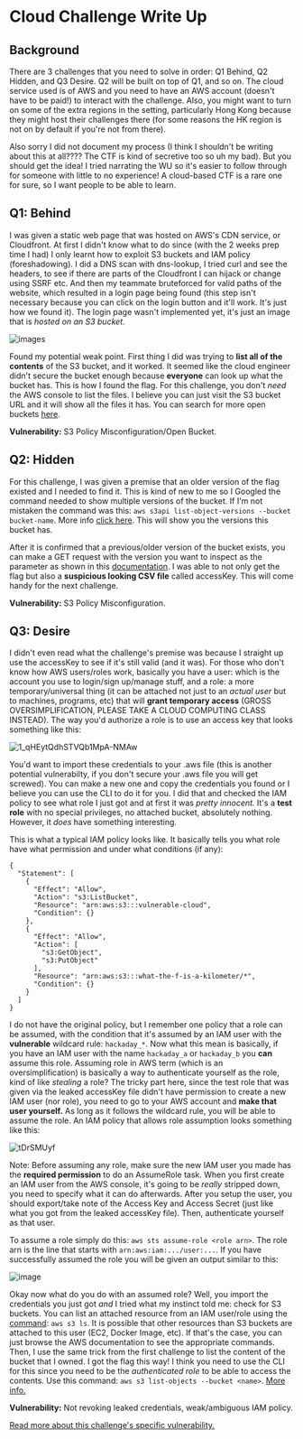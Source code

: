 # Cloud Challenge Write Up
## Background
There are 3 challenges that you need to solve in order: Q1 Behind, Q2 Hidden, and Q3 Desire. Q2 will be built on top of Q1, and so on. The cloud service used is of AWS and you need to have an AWS account (doesn't have to be paid!) to interact with the challenge. Also, you might want to turn on some of the extra regions in the setting, particularly Hong Kong because they might host their challenges there (for some reasons the HK region is not on by default if you're not from there).

Also sorry I did not document my process (I think I shouldn't be writing about this at all???? The CTF is kind of secretive too so uh my bad). But you should get the idea! I tried narrating the WU so it's easier to follow through for someone with little to no experience! A cloud-based CTF is a rare one for sure, so I want people to be able to learn.

## Q1: Behind
I was given a static web page that was hosted on AWS's CDN service, or Cloudfront. At first I didn't know what to do since (with the 2 weeks prep time I had) I only learnt how to exploit S3 buckets and IAM policy (foreshadowing). I did a DNS scan with dns-lookup, I tried curl and see the headers, to see if there are parts of the Cloudfront I can hijack or change using SSRF etc. And then my teammate bruteforced for valid paths of the website, which resulted in a login page being found (this step isn't necessary because you can click on the login button and it'll work. It's just how we found it). The login page wasn't implemented yet, it's just an image that is _hosted on an S3 bucket._ 

![images](https://github.com/user-attachments/assets/e212fac5-9d80-4091-a91e-b6108338e5ff)

Found my potential weak point. First thing I did was trying to **list all of the contents** of the S3 bucket, and it worked. It seemed like the cloud engineer didn't secure the bucket enough because **everyone** can look up what the bucket has. This is how I found the flag. For this challenge, you don't _need_ the AWS console to list the files. I believe you can just visit the S3 bucket URL and it will show all the files it has. You can search for more open buckets [here](https://buckets.grayhatwarfare.com/).

**Vulnerability:** S3 Policy Misconfiguration/Open Bucket. 

## Q2: Hidden
For this challenge, I was given a premise that an older version of the flag existed and I needed to find it. This is kind of new to me so I Googled the command needed to show multiple versions of the bucket. If I'm not mistaken the command was this: `aws s3api list-object-versions --bucket bucket-name`. More info [click here](https://docs.aws.amazon.com/AmazonS3/latest/userguide/list-obj-version-enabled-bucket.html). This will show you the versions this bucket has.

After it is confirmed that a previous/older version of the bucket exists, you can make a GET request with the version you want to inspect as the parameter as shown in this [documentation](https://docs.aws.amazon.com/AmazonS3/latest/userguide/RetrievingObjectVersions.html). I was able to not only get the flag but also a **suspicious looking CSV file** called accessKey. This will come handy for the next challenge. 

**Vulnerability:** S3 Policy Misconfiguration.

## Q3: Desire
I didn't even read what the challenge's premise was because I straight up use the accessKey to see if it's still valid (and it was). For those who don't know how AWS users/roles work, basically you have a user: which is the account you use to login/sign up/manage stuff, and a role: a more temporary/universal thing (it can be attached not just to an _actual user_ but to machines, programs, etc) that will **grant temporary access** (GROSS OVERSIMPLIFICATION, PLEASE TAKE A CLOUD COMPUTING CLASS INSTEAD). The way you'd authorize a role is to use an access key that looks something like this:

![1_qHEytQdhSTVQb1MpA-NMAw](https://github.com/user-attachments/assets/8c6ec950-7e8f-48bf-a534-e46e8f06fd5e)

You'd want to import these credentials to your .aws file (this is another potential vulnerabilty, if you don't secure your .aws file you will get screwed). You can make a new one and copy the credentials you found or I believe you can use the CLI to do it for you. I did that and checked the IAM policy to see what role I just got and at first it was _pretty innocent._ It's a **test role** with no special privileges, no attached bucket, absolutely nothing. However, it _does_ have something interesting. 

This is what a typical IAM policy looks like. It basically tells you what role have what permission and under what conditions (if any):
```
{
  "Statement": [
    {
      "Effect": "Allow",
      "Action": "s3:ListBucket",
      "Resource": "arn:aws:s3:::vulnerable-cloud",
      "Condition": {}
    },
    {
      "Effect": "Allow",
      "Action": [
        "s3:GetObject",
        "s3:PutObject"
      ],
      "Resource": "arn:aws:s3:::what-the-f-is-a-kilometer/*",
      "Condition": {}
    }
  ]
}
```

I do not have the original policy, but I remember one policy that a role can be assumed, with the condition that it's assumed by an IAM user with the **vulnerable** wildcard rule: `hackaday_*`. Now what this mean is basically, if you have an IAM user with the name `hackaday_a` or `hackaday_b` you **can** assume this role. Assuming role in AWS term (which is an oversimplification) is basically a way to authenticate yourself as the role, kind of like _stealing_ a role? The tricky part here, since the test role that was given via the leaked accessKey file didn't have permission to create a new IAM user (nor role), you need to go to your AWS account and **make that user yourself.** As long as it follows the wildcard rule, you will be able to assume the role. An IAM policy that allows role assumption looks something like this:

![tDrSMUyf](https://github.com/user-attachments/assets/abfee37a-7ce9-4f8d-8860-40f07adbd871)

Note: Before assuming any role, make sure the new IAM user you made has the **required permission** to do an AssumeRole task. When you first create an IAM user from the AWS console, it's going to be _really_ stripped down, you need to specify what it can do afterwards. After you setup the user, you should export/take note of the Access Key and Access Secret (just like what you got from the leaked accessKey file). Then, authenticate yourself as that user. 

To assume a role simply do this: `aws sts assume-role <role arn>`. The role arn is the line that starts with `arn:aws:iam:.../user:...`. If you have successfully assumed the role you will be given an output similar to this:

![image](https://github.com/user-attachments/assets/ea458553-e170-49aa-ad1a-c8d385d23162)

Okay now what do you do with an assumed role? Well, you import the credentials you just got _and_ I tried what my instinct told me: check for S3 buckets. You can list an attached resource from an IAM user/role using the [command](https://docs.aws.amazon.com/AmazonS3/latest/userguide/list-buckets.html): `aws s3 ls`. It is possible that other resources than S3 buckets are attached to this user (EC2, Docker Image, etc). If that's the case, you can just browse the AWS documentation to see the appropriate commands. Then, I use the same trick from the first challenge to list the content of the bucket that I owned. I got the flag this way! I think you need to use the CLI for this since you need to be the _authenticated role_ to be able to access the contents. Use this command: `aws s3 list-objects --bucket <name>`. [More info.](https://docs.aws.amazon.com/cli/latest/reference/s3api/list-objects.html)

**Vulnerability:** Not revoking leaked credentials, weak/ambiguous IAM policy. 

[Read more about this challenge's specific vulnerability.](https://rhinosecuritylabs.com/aws/assume-worst-aws-assume-role-enumeration/)
